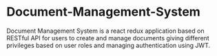 # Document-Management-System
Document Management System is a react redux application based on RESTful API for users to create and manage documents giving different privileges based on user roles and managing authentication using JWT.
